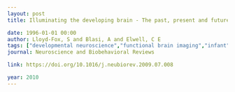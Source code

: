 ```yaml
---
layout: post
title: Illuminating the developing brain - The past, present and future of functional near infrared spectroscopy

date: 1996-01-01 00:00
author: Lloyd-Fox, S and Blasi, A and Elwell, C E
tags: ["developmental neuroscience","functional brain imaging","infant","near-infrared spectroscopy (NIRS)","optical imaging"]
journal: Neuroscience and Biobehavioral Reviews

link: https://doi.org/10.1016/j.neubiorev.2009.07.008

year: 2010
---
```



